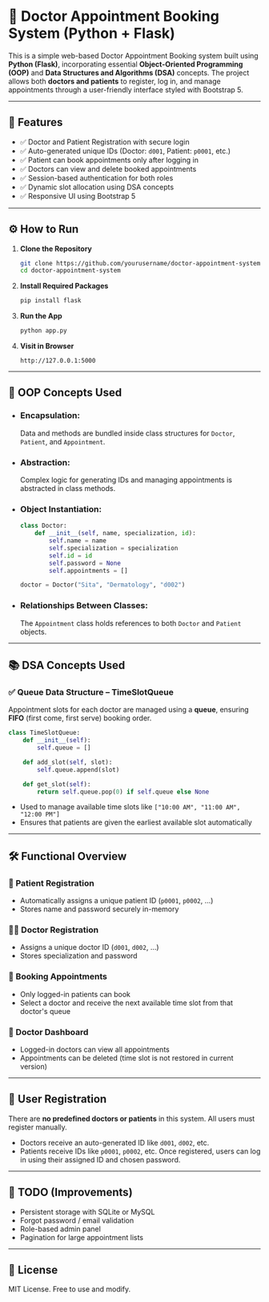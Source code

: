 # 🏥 Doctor Appointment Booking System (Python + Flask)

This is a simple web-based Doctor Appointment Booking system built using **Python (Flask)**, incorporating essential **Object-Oriented Programming (OOP)** and **Data Structures and Algorithms (DSA)** concepts. The project allows both **doctors and patients** to register, log in, and manage appointments through a user-friendly interface styled with Bootstrap 5.

---

## 🚀 Features

- ✅ Doctor and Patient Registration with secure login
- ✅ Auto-generated unique IDs (Doctor: `d001`, Patient: `p0001`, etc.)
- ✅ Patient can book appointments only after logging in
- ✅ Doctors can view and delete booked appointments
- ✅ Session-based authentication for both roles
- ✅ Dynamic slot allocation using DSA concepts
- ✅ Responsive UI using Bootstrap 5

---

## ⚙️ How to Run

1. **Clone the Repository**
   ```bash
   git clone https://github.com/yourusername/doctor-appointment-system.git
   cd doctor-appointment-system
   ```

2. **Install Required Packages**
   ```bash
   pip install flask
   ```

3. **Run the App**
   ```bash
   python app.py
   ```

4. **Visit in Browser**
   ```
   http://127.0.0.1:5000
   ```

---

## 🧠 OOP Concepts Used

- ### Encapsulation:  
  Data and methods are bundled inside class structures for `Doctor`, `Patient`, and `Appointment`.

- ### Abstraction:  
  Complex logic for generating IDs and managing appointments is abstracted in class methods.

- ### Object Instantiation:
  ```python
  class Doctor:
      def __init__(self, name, specialization, id):
          self.name = name
          self.specialization = specialization
          self.id = id
          self.password = None
          self.appointments = []

  doctor = Doctor("Sita", "Dermatology", "d002")
  ```

- ### Relationships Between Classes:
  The `Appointment` class holds references to both `Doctor` and `Patient` objects.

---

## 📚 DSA Concepts Used

### ✅ Queue Data Structure – TimeSlotQueue

Appointment slots for each doctor are managed using a **queue**, ensuring **FIFO** (first come, first serve) booking order.

```python
class TimeSlotQueue:
    def __init__(self):
        self.queue = []

    def add_slot(self, slot):
        self.queue.append(slot)

    def get_slot(self):
        return self.queue.pop(0) if self.queue else None
```

- Used to manage available time slots like `["10:00 AM", "11:00 AM", "12:00 PM"]`
- Ensures that patients are given the earliest available slot automatically

---

## 🛠️ Functional Overview

### 👤 Patient Registration
- Automatically assigns a unique patient ID (`p0001`, `p0002`, ...)
- Stores name and password securely in-memory

### 👨‍⚕️ Doctor Registration
- Assigns a unique doctor ID (`d001`, `d002`, ...)
- Stores specialization and password

### 📅 Booking Appointments
- Only logged-in patients can book
- Select a doctor and receive the next available time slot from that doctor's queue

### 🧾 Doctor Dashboard
- Logged-in doctors can view all appointments
- Appointments can be deleted (time slot is not restored in current version)

---

## 🔐 User Registration
There are **no predefined doctors or patients** in this system. All users must register manually.
- Doctors receive an auto-generated ID like `d001`, `d002`, etc.
- Patients receive IDs like `p0001`, `p0002`, etc.
Once registered, users can log in using their assigned ID and chosen password.

---

## 📝 TODO (Improvements)
- Persistent storage with SQLite or MySQL
- Forgot password / email validation
- Role-based admin panel
- Pagination for large appointment lists

---

## 📄 License
MIT License. Free to use and modify.
